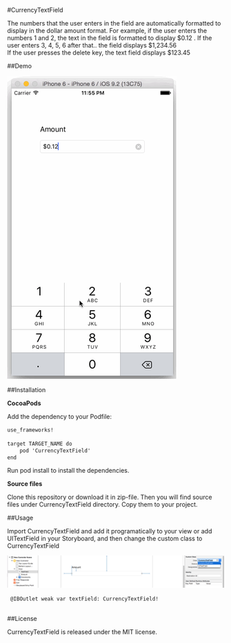 #CurrencyTextField

The numbers that the user enters in the field are automatically formatted to display in the dollar amount format. For example, if the user enters the numbers 1 and 2, the text in the field is formatted to display $0.12 . If the user enters 3, 4, 5, 6 after that.. the field displays $1,234.56
<br>If the user presses the delete key, the text field displays $123.45

##Demo

![Alt text](Screenshots/CurrencyTextFieldExample.gif?raw=true "ExampleCurrency gif")

##Installation

**CocoaPods**


Add the dependency to your Podfile:

```
use_frameworks!

target TARGET_NAME do
    pod 'CurrencyTextField'
end    
```

Run pod install to install the dependencies.

**Source files**

Clone this repository or download it in zip-file. Then you will find source files under CurrencyTextField directory. Copy them to your project.

##Usage


Import CurrencyTextField and add it programatically to your view or add UITextField in your Storyboard, and then change the custom class to CurrencyTextField


![Alt text](Screenshots/CustomClassSelect.png?raw=true "Custom class")


```
 @IBOutlet weak var textField: CurrencyTextField!
 
 ```


##License

CurrencyTextField is released under the MIT license.
